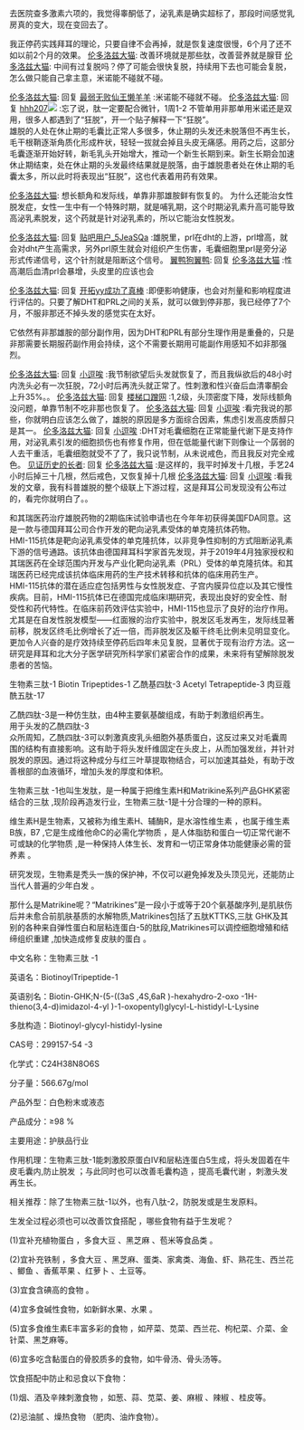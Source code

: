 
去医院查多激素六项的，我觉得睾酮低了，泌乳素是确实超标了，那段时间感觉乳房真的变大，现在变回去了。

我正停药实践拜耳的理论，只要自律不会再掉，就是恢复速度很慢，6个月了还不如以前2个月的效果。
[伦多洛兹大猫](https://tieba.baidu.com/home/main?id=tb.1.e980c75b.p25lp2uGhj7cvDuR3mB7iw&ie=utf-8&fr=pb): 改善环境就是那些肽，改善营养就是腺苷
[伦多洛兹大猫](https://tieba.baidu.com/home/main?id=tb.1.e980c75b.p25lp2uGhj7cvDuR3mB7iw&ie=utf-8&fr=pb): 中间有过复脱吗？停了可能会很快复脱，持续用下去也可能会复脱，怎么做只能自己拿主意，米诺能不碰就不碰。


[伦多洛兹大猫](https://tieba.baidu.com/home/main?id=tb.1.e980c75b.p25lp2uGhj7cvDuR3mB7iw&ie=utf-8&fr=pb): 回复 [最弱无败仙王懒羊羊](https://tieba.baidu.com/home/main?un=%E6%9C%80%E5%BC%B1%E6%97%A0%E8%B4%A5%E4%BB%99%E7%8E%8B%E6%87%92%E7%BE%8A%E7%BE%8A&fr=pb&ie=utf-8&id=tb.1.d1175a9.OJ0ZuTbsQXfkK0u_8nHRpQ) :米诺能不碰就不碰。
[伦多洛兹大猫](https://tieba.baidu.com/home/main?id=tb.1.e980c75b.p25lp2uGhj7cvDuR3mB7iw&ie=utf-8&fr=pb): 回复 [hhh207![](https://tb1.bdstatic.com/tb/cms/nickemoji/3-6.png)](https://tieba.baidu.com/home/main?un=hhh207&fr=pb&ie=utf-8&id=tb.1.3a183cb5.KcMN6CB_nRmn77F3PdmIlw) :忘了说，肽一定要配合微针，1周1-2
不管单用非那单用米诺还是双用，很多人都遇到了“狂脱”，开一个贴子解释一下“狂脱”。  
雄脱的人处在休止期的毛囊比正常人多很多，休止期的头发还未脱落但不再生长，毛干根鞘逐渐角质化形成杵状，轻轻一拔就会掉且头皮无痛感。用药之后，这部分毛囊逐渐开始好转，新毛乳头开始增大，推动一个新生长期到来。新生长期会加速休止期结束，处在休止期的头发最终结果就是脱落，由于雄脱患者处在休止期的毛囊太多，所以此时将表现出“狂脱”，这也代表着用药有效果。

[伦多洛兹大猫](https://tieba.baidu.com/home/main?id=tb.1.e980c75b.p25lp2uGhj7cvDuR3mB7iw&ie=utf-8&fr=pb): 想长额角和发际线，单靠非那雄胺鲜有恢复的。
为什么还能治女性脱发症，女性一生中有一个特殊时期，就是哺乳期，这个时期泌乳素升高可能导致高泌乳素脱发，这个药就是针对泌乳素的，所以它能治女性脱发。

[伦多洛兹大猫](https://tieba.baidu.com/home/main?id=tb.1.e980c75b.p25lp2uGhj7cvDuR3mB7iw&ie=utf-8&fr=pb): 回复 [贴吧用户_5JeaSQa](http://tieba.baidu.com/i/sys/jump?un=) :雄脱里，prl在dht的上游，prl增高，就会对dht产生高需求，另外prl原生就会对组织产生伤害，毛囊细胞里prl是旁分泌形式传递信号，这个针剂就是阻断这个信号。
[翼鸭狗翼鸭](https://tieba.baidu.com/home/main?id=tb.1.9897aa57.v8Fh6VKpW6xLD2GkflFmAA&ie=utf-8&fr=pb): 回复 [伦多洛兹大猫](https://tieba.baidu.com/home/main?un=%E4%BC%A6%E5%A4%9A%E6%B4%9B%E5%85%B9%E5%A4%A7%E7%8C%AB&fr=pb&ie=utf-8&id=tb.1.e980c75b.p25lp2uGhj7cvDuR3mB7iw) :性高潮后血清prl会暴增，头皮里的应该也会

[伦多洛兹大猫](https://tieba.baidu.com/home/main?id=tb.1.e980c75b.p25lp2uGhj7cvDuR3mB7iw&ie=utf-8&fr=pb): 回复 [开拓yy成功了真棒](https://tieba.baidu.com/home/main?un=%E5%BC%80%E6%8B%93yy%E6%88%90%E5%8A%9F%E4%BA%86%E7%9C%9F%E6%A3%92&fr=pb&ie=utf-8&id=tb.1.b75b8e05.bTksKvAtaqWvrGZiHzum7g) :即便影响健康，也会对剂量和影响程度进行评估的。只要了解DHT和PRL之间的关系，就可以做到停非那，我已经停了7个月，不服非那还不掉头发的感觉实在太好。


它依然有非那雄胺的部分副作用，因为DHT和PRL有部分生理作用是重叠的，只是非那需要长期服药副作用会持续，这个不需要长期用可能副作用感知不如非那强烈。

[伦多洛兹大猫](https://tieba.baidu.com/home/main?id=tb.1.e980c75b.p25lp2uGhj7cvDuR3mB7iw&ie=utf-8&fr=pb): 回复 [小逗唉](https://tieba.baidu.com/home/main?un=%E5%B0%8F%E9%80%97%E5%94%89&fr=pb&ie=utf-8&id=tb.1.e0fa292.2U2TzyIwGylD4v96hDW3JA) :我节制欲望后头发就恢复了，而且我纵欲后的48小时内洗头必有一次狂脱，72小时后再洗头就正常了。性刺激和性兴奋后血清睾酮会上升35%。。
[伦多洛兹大猫](https://tieba.baidu.com/home/main?id=tb.1.e980c75b.p25lp2uGhj7cvDuR3mB7iw&ie=utf-8&fr=pb): 回复 [楼梯口蹭网](http://tieba.baidu.com/i/sys/jump?un=) :1,2级，头顶密度下降，发际线额角没问题，单靠节制不吃非那也恢复了。
[伦多洛兹大猫](https://tieba.baidu.com/home/main?id=tb.1.e980c75b.p25lp2uGhj7cvDuR3mB7iw&ie=utf-8&fr=pb): 回复 [小逗唉](https://tieba.baidu.com/home/main?un=%E5%B0%8F%E9%80%97%E5%94%89&fr=pb&ie=utf-8&id=tb.1.e0fa292.2U2TzyIwGylD4v96hDW3JA) :看完我说的那些，你就明白应该怎么做了，雄脱的原因是多方面综合因素，焦虑引发高皮质醇只是其一。
[伦多洛兹大猫](https://tieba.baidu.com/home/main?id=tb.1.e980c75b.p25lp2uGhj7cvDuR3mB7iw&ie=utf-8&fr=pb): 回复 [小逗唉](http://tieba.baidu.com/i/sys/jump?un=) :DHT对毛囊细胞在正常能量代谢下是支持作用，对泌乳素引发的细胞损伤也有修复作用，但在低能量代谢下则像让一个孱弱的人去干重活，毛囊细胞就受不了了，我只说节制，从未说戒色，而且我反对完全戒色。
[见证历史的长者](https://tieba.baidu.com/home/main?id=tb.1.282540bb.bVApaKQAY3VmvvP3Q4ldpQ&ie=utf-8&fr=pb): 回复 [伦多洛兹大猫](http://tieba.baidu.com/i/sys/jump?un=) :是这样的，我平时掉发十几根，手艺24小时后掉三十几根，然后戒色，又恢复掉十几根
[伦多洛兹大猫](https://tieba.baidu.com/home/main?id=tb.1.e980c75b.p25lp2uGhj7cvDuR3mB7iw&ie=utf-8&fr=pb): 回复 [小逗唉](https://tieba.baidu.com/home/main?un=%E5%B0%8F%E9%80%97%E5%94%89&fr=pb&ie=utf-8&id=tb.1.e0fa292.2U2TzyIwGylD4v96hDW3JA) :看我发的文章，我有科普雄脱的整个级联上下游过程，这是拜耳公司发现没有公布过的，看完你就明白了。。

和其瑞医药治疗雄脱药物的2期临床试验申请也在今年年初获得美国FDA同意。这是一款与德国拜耳公司合作开发的靶向泌乳素受体的单克隆抗体药物。  
HMI-115抗体是靶向泌乳素受体的单克隆抗体，以非竞争性抑制的方式阻断泌乳素下游的信号通路。该抗体由德国拜耳科学家首先发现，并于2019年4月独家授权和其瑞医药在全球范围内开发与产业化靶向泌乳素（PRL）受体的单克隆抗体。和其瑞医药已经完成该抗体临床用药的生产技术转移和抗体的临床用药生产。  
HMI-115抗体的潜在适应症包括男性与女性脱发症、子宫内膜异位症以及其它慢性疾病。目前，HMI-115抗体已在德国完成临床I期研究，表现出良好的安全性、耐受性和药代特性。在临床前药效评估实验中，HMI-115也显示了良好的治疗作用。尤其是在自发性脱发模型——红面猴的治疗实验中，脱发区毛发再生，发际线显著前移，脱发区终毛比例增长了近一倍，而非脱发区及躯干终毛比例未见明显变化。更加令人兴奋的是疗效持续至停药后四年未见复脱，显著优于现有治疗方法。这一研究是拜耳和北大分子医学研究所科学家们紧密合作的成果，未来将有望解除脱发患者的苦恼。

生物素三肽-1 Biotin Tripeptides-1
乙酰基四肽-3 Acetyl Tetrapeptide-3 
肉豆蔻酰五肽-17

 

乙酰四肽-3是一种仿生肽，由4种主要氨基酸组成，有助于刺激组织再生。  
用于头发的乙酰四肽-3  
众所周知，乙酰四肽-3可以刺激真皮乳头细胞外基质蛋白，这反过来又对毛囊周围的结构有直接影响。这有助于将头发纤维固定在头皮上，从而加强发丝，并针对脱发的原因。通过将这种成分与红三叶草提取物结合，可以加速其益处，有助于改善根部的血液循环，增加头发的厚度和体积。


生物素三肽 -1也叫生发肽，是一种属于把维生素H和Matrikine系列产品GHK紧密结合的三肽 ,现阶段再造发行业，生物素三肽-1是十分合理的一种的原料。  
  
维生素H是生物素，又被称为维生素H、辅酶R，是水溶性维生素 ，也属于维生素B族，B7 ,它是生成维他命C的必需化学物质 ，是人体脂肪和蛋白一切正常代谢不可或缺的化学物质 ,是一种保持人体生长、发育和一切正常身体功能健康必需的营养素 。  
  
研究发现，生物素是秃头一族的保护神，不仅可以避免掉发及头顶见光，还能防止当代人普遍的少年白发 。  
  
那什么是Matrikine呢？“Matrikines”是一段小于或等于20个氨基酸序列,是肌肤伤后并未愈合前肌肤基质的水解物质,Matrikines包括了五肽KTTKS,三肽 GHK及其别的各种来自弹性蛋白和层粘连蛋白-5的肽段,Matrikines可以调控细胞增殖和结缔组织重建 ,加快造成修复皮肤的蛋白 。  
  
中文名称：生物素三肽 -1  
  
英语名：BiotinoylTripeptide-1  
  
英语别名：Biotin-GHK;N-(5-((3aS ,4S,6aR )-hexahydro-2-oxo -1H-thieno(3,4-d)imidazol-4-yl )-1-oxopentyl)glycyl-L-histidyl-L-Lysine  
  
多肽构造：Biotinoyl-glycyl-histidyl-lysine  
  
CAS号：299157-54 -3  
  
化学式：C24H38N8O6S  
  
分子量：566.67g/mol  
  
产品外型：白色粉末或液态  
  
产品成分：≥98 %  
  
主要用途：护肤品行业  
  
作用机理：生物素三肽-1能刺激胶原蛋白IV和层粘连蛋白5生成，将头发固着在牛皮毛囊内,防止脱发 ；与此同时也可以改善毛囊构造 ，提高毛囊代谢 ，刺激头发再生长。  
  
相关推荐：除了生物素三肽-1以外，也有八肽-2，防脱发或是生发原料。  
  
生发全过程必须也可以改善饮食搭配 ，哪些食物有益于生发呢？  
  
(1)宜补充植物蛋白 ，多食大豆 、黑芝麻 、苞米等食品类 。  
  
(2)宜补充铁制 ，多食大豆 、黑芝麻、蛋类、家禽类、海鱼、虾、熟花生、西兰花 、鲫鱼 、香蕉苹果 、红萝卜 、土豆等。  
  
(3)宜食含碘高的食物 。  
  
(4)宜多食碱性食物，如新鲜水果、水果 。  
  
(5)宜多食维生素E丰富多彩的食物 ，如芹菜、苋菜、西兰花、枸杞菜、介菜、金针菜、黑芝麻等。  
  
(6)宜多吃含黏蛋白的骨胶质多的食物，如牛骨汤、骨头汤等。  
  
饮食搭配中防止和忌食以下食物：  
  
(1)烟、酒及辛辣刺激食物 ，如葱、蒜、苋菜、姜、麻椒 、辣椒 、桂皮等。  
  
(2)忌油腻 、燥热食物 （肥肉、油炸食物）。